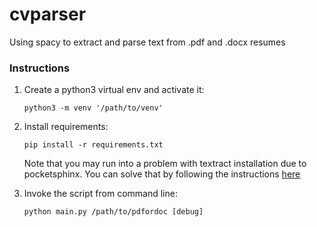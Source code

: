 # cvparser
Using spacy to extract and parse text from .pdf and .docx resumes


### Instructions

1. Create a python3 virtual env and activate it: 

   `python3 -m venv '/path/to/venv'`

2. Install requirements:

   `pip install -r requirements.txt` 

   Note that you may run into a problem with textract installation due to pocketsphinx. You can solve that by following the instructions [here](https://github.com/bambocher/pocketsphinx-python/issues/28#issuecomment-334493324)


3. Invoke the script from command line:

    `python main.py /path/to/pdfordoc [debug]`
